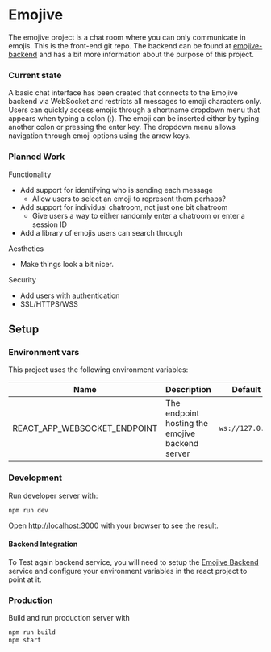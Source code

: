 # Emojive

The emojive project is a chat room where you can only communicate in emojis. This is the front-end git repo. The backend can be found at [emojive-backend](https://github.com/thomasy314/emojive-backend) and has a bit more information about the purpose of this project.

### Current state

A basic chat interface has been created that connects to the Emojive backend via WebSocket and restricts all messages to emoji characters only. Users can quickly access emojis through a shortname dropdown menu that appears when typing a colon (:). The emoji can be inserted either by typing another colon or pressing the enter key. The dropdown menu allows navigation through emoji options using the arrow keys.

### Planned Work

Functionality
- Add support for identifying who is sending each message
    - Allow users to select an emoji to represent them perhaps?
- Add support for individual chatroom, not just one bit chatroom
    - Give users a way to either randomly enter a chatroom or enter a session ID
- Add a library of emojis users can search through

Aesthetics
- Make things look a bit nicer.

Security
- Add users with authentication
- SSL/HTTPS/WSS

## Setup

### Environment vars
This project uses the following environment variables:

| Name                          | Description                         | Default Value                                  |
| ----------------------------- | ------------------------------------| -----------------------------------------------|
|REACT_APP_WEBSOCKET_ENDPOINT           | The endpoint hosting the emojive backend server            | `ws://127.0.0.1:8080`      |

### Development

Run developer server with:
```bash
npm run dev
```
Open [http://localhost:3000](http://localhost:3000) with your browser to see the result.

#### Backend Integration

To Test again backend service, you will need to setup the [Emojive Backend](https://github.com/thomasy314/emojive-backend) service and configure your environment variables in the react project to point at it.

### Production

Build and run production server with

```bash
npm run build
npm start
```